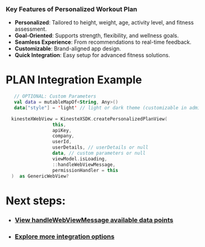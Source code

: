 ### Key Features of Personalized Workout Plan

- **Personalized**: Tailored to height, weight, age, activity level, and fitness assessment.
- **Goal-Oriented**: Supports strength, flexibility, and wellness goals.
- **Seamless Experience**: From recommendations to real-time feedback.
- **Customizable**: Brand-aligned app design.
- **Quick Integration**: Easy setup for advanced fitness solutions.

# **PLAN Integration Example**

   ```kotlin
      // OPTIONAL: Custom Parameters
      val data = mutableMapOf<String, Any>()
      data["style"] = 'light' // light or dark theme (customizable in admin dashboard)

     kinesteXWebView = KinesteXSDK.createPersonalizedPlanView(
                    this,
                    apiKey,
                    company,
                    userId,
                    userDetails, // userDetails or null
                    data, // custom parameters or null
                    viewModel.isLoading,
                    ::handleWebViewMessage, 
                    permissionHandler = this
     )  as GenericWebView?
   ```

# Next steps:
- ### [View handleWebViewMessage available data points](../../data.md)
- ### [Explore more integration options](../overview.md)
